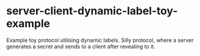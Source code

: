 # server-client-dynamic-label-toy-example

Example toy protocol utilising dynamic labels.
Silly protocol, where a server generates a secret and sends to a client after revealing to it.
